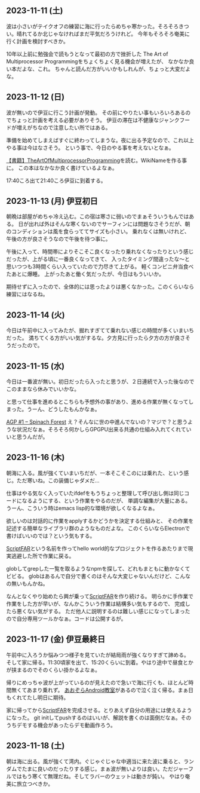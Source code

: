 ## 2023-11-11 (土)

波は小さいがテイクオフの練習に海に行ったらめちゃ寒かった。そろそろきつい。晴れてるか北じゃなければまだ平気だろうけれど。
今年もそろそろ奄美に行く計画を検討すべきか。

10年以上前に勉強会で読もうとなって最初の方で挫折した The Art of Multiprocessor Programmingをちょくちょく見る機会が増えたが、
なかなか良い本だよな、これ。
ちゃんと読んだ方がいいかもしれんが、ちょっと大変だよな。

## 2023-11-12 (日)

波が無いので伊豆に行こう計画が発動。
その前にやりたい事もいろいろあるのでちょっと計画を考える必要がありそう。
伊豆の滞在は不健康なジャンクフードが増えがちなので注意したい所ではある。

準備を始めてしまえばすぐに終わってしまうな。夜に出る予定なので、これ以上やる事は今はなさそう。
という事で、今日のやる事を考えないとなぁ。

[【書籍】TheArtOfMultiprocessorProgramming](%E3%80%90%E6%9B%B8%E7%B1%8D%E3%80%91TheArtOfMultiprocessorProgramming)を読む。WikiNameを作る事に。
この本はなかなか良く書けているよなぁ。

17:40ころ出て21:40ころ伊豆に到着する。

## 2023-11-13 (月) 伊豆初日

朝晩は部屋がめちゃ冷え込む。この宿は寒さに弱いのでまぁそういうもんではある。
日が出れば外はそんな寒くないのでサーフィンには問題なさそうだが、朝のコンディションは風を食らっててサイズも小さい。
乗れなくは無いけれど、午後の方が良さそうなので午後を待つ事に。

午後に入って、時間帯によりそこそこ良くなったり乗れなくなったりという感じだったが、上がる頃に一番良くなってきて、
入ったタイミング間違ったな〜と思いつつも3時間くらい入っていたので力尽きて上がる。
軽くコンビニ弁当食べたあとに爆睡。
上がったあと働く気だったが、今日はもういいか。

期待せずに入ったので、全体的には思ったよりは悪くなかった。このくらいなら練習にはなるね。

## 2023-11-14 (火)

今日は午前中に入ってみたが、掘れすぎてて乗れない感じの時間が多くいまいちだった。
満ちてくる方がいい気がするな。夕方見に行ったら夕方の方が良さそうだったので。

## 2023-11-15 (水)

今日は一番波が無い。初日だったら入ったと思うが、２日連続で入った後なのでこのままなら休みでいいかな。

と思って仕事を進めるとこちらも予想外の事があり、進める作業が無くなってしまった。うーん、どうしたもんかなぁ。

[AGP #1 – Spinach Forest](https://records.dodgson.org/2023/11/13/agp-1/) え？そんなに世の中進んでないの？マジで？と思うような状況だなぁ。そろそろ何かしらGPGPU出来る共通の仕組み入れてくれていいと思うんだが。

## 2023-11-16 (木)

朝海に入る。風が強くていまいちだが、一本そこそこのには乗れた、という感じ。ただ寒いね。この装備じゃダメだ…

仕事はやる気なく入っていたifdefをもうちょっと整理して呼び出し側は同じコードになるようにする、という作業をやるのだが、
単調な編集が大量にある。
うーん、こういう時はemacs lisp的な環境が欲しくなるよなぁ。

欲しいのは対話的に作業をapplyするかどうかを決定する仕組みと、
その作業を記述する簡単なライブラリ群のようなものだよな。
このくらいならElectronで書けばいいのでは？という気もする。

[ScriptFAR](ScriptFAR)という名前を作ってhello world的なプロジェクトを作るあたりまで現実逃避した所で作業に戻る。

globしてgrepした一覧を取るようなnpmを探して、どれもまともに動かなくてビビる。
globはあるんで自分で書くのはそんな大変じゃないんだけど、こんなの無いもんかね。

なんとなくやり始めたら興が乗って[ScriptFAR](ScriptFAR)を作り続ける。
明らかに手作業で作業をした方が早いが、なんかこういう作業は結構多い気もするので、
完成したら悪くない気がする。
ただ他人に説明するのは難しい感じになってしまったので自分専用ツールかなぁ。コードは公開するが。

## 2023-11-17 (金) 伊豆最終日

午前中に入ろうか悩みつつ様子を見ていたが結局雨が強くなりすぎて諦める。
そして家に帰る。11:30頃家を出て、15:20くらいに到着。やはり途中で昼食とかが挟まるのでそのくらい掛かるよなぁ。

帰りにめっちゃ波が上がっているのが見えたので急いで海に行くも、ほとんど時間無くてあまり乗れず。
[あおぞらAndroid教室](%E3%81%82%E3%81%8A%E3%81%9E%E3%82%89Android%E6%95%99%E5%AE%A4)があるので泣く泣く帰る。まぁ日もくれてたし明日に期待。

家に帰ってから[ScriptFAR](ScriptFAR)を完成させる。とりあえず自分の用途には使えるようになった。
git initしてpushするのはいいが、解説を書くのは面倒だなぁ。そのうちデモする機会があったらデモ動画作ろう。

## 2023-11-18 (土)

朝は海に出る。風が強くて湾内。ぐじゃぐじゃな中適当に来た波に乗ると、ランダムでたまに良いのだったりする感じ。まぁ波が無いよりは良い。ただジャーフルではもう寒くて無理だね。そしてラバーのウェットは動きが鈍い。
やはり奄美に旅立つべきか。